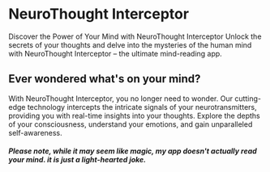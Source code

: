 # NeuroThought Interceptor
Discover the Power of Your Mind with NeuroThought Interceptor
Unlock the secrets of your thoughts and delve into the mysteries of the human mind with NeuroThought Interceptor – the ultimate mind-reading app.

## Ever wondered what's on your mind?

With NeuroThought Interceptor, you no longer need to wonder. Our cutting-edge technology intercepts the intricate signals of your neurotransmitters, providing you with real-time insights into your thoughts. Explore the depths of your consciousness, understand your emotions, and gain unparalleled self-awareness.



##### Please note, while it may seem like magic, my app doesn't actually read your mind. it is just a light-hearted joke.
